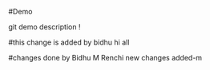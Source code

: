 #Demo

git demo description !

#this change is added by bidhu
hi all


#changes done by Bidhu M Renchi
new changes added-m
